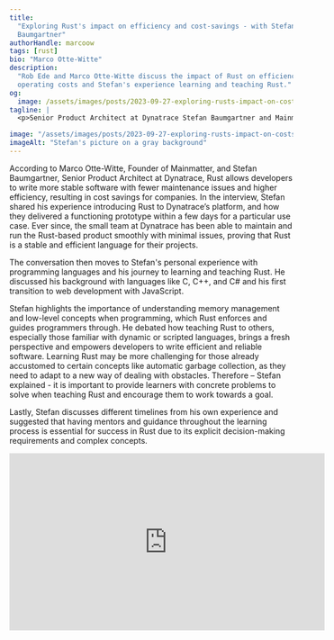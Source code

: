 ```yaml
---
title:
  "Exploring Rust's impact on efficiency and cost-savings - with Stefan
  Baumgartner"
authorHandle: marcoow
tags: [rust]
bio: "Marco Otte-Witte"
description:
  "Rob Ede and Marco Otte-Witte discuss the impact of Rust on efficiency and
  operating costs and Stefan's experience learning and teaching Rust."
og:
  image: /assets/images/posts/2023-09-27-exploring-rusts-impact-on-costs-and-efficiency/og-image.png
tagline: |
  <p>Senior Product Architect at Dynatrace Stefan Baumgartner and Mainmatter’s Founder Marco Otte-Witte discuss the benefits and use cases of Rust adoption and Stefan shares his experience learning and teaching Rust first-hand.</p>

image: "/assets/images/posts/2023-09-27-exploring-rusts-impact-on-costs-and-efficiency/header-visual.jpg"
imageAlt: "Stefan's picture on a gray background"
---
```


According to Marco Otte-Witte, Founder of Mainmatter, and Stefan Baumgartner,
Senior Product Architect at Dynatrace, Rust allows developers to write more
stable software with fewer maintenance issues and higher efficiency, resulting
in cost savings for companies. In the interview, Stefan shared his experience
introducing Rust to Dynatrace’s platform, and how they delivered a functioning
prototype within a few days for a particular use case. Ever since, the small
team at Dynatrace has been able to maintain and run the Rust-based product
smoothly with minimal issues, proving that Rust is a stable and efficient
language for their projects.

The conversation then moves to Stefan's personal experience with programming
languages and his journey to learning and teaching Rust. He discussed his
background with languages like C, C++, and C# and his first transition to web
development with JavaScript.

Stefan highlights the importance of understanding memory management and
low-level concepts when programming, which Rust enforces and guides programmers
through. He debated how teaching Rust to others, especially those familiar with
dynamic or scripted languages, brings a fresh perspective and empowers
developers to write efficient and reliable software. Learning Rust may be more
challenging for those already accustomed to certain concepts like automatic
garbage collection, as they need to adapt to a new way of dealing with
obstacles. Therefore – Stefan explained - it is important to provide learners
with concrete problems to solve when teaching Rust and encourage them to work
towards a goal.

Lastly, Stefan discusses different timelines from his own experience and
suggested that having mentors and guidance throughout the learning process is
essential for success in Rust due to its explicit decision-making requirements
and complex concepts.

<iframe width="560" height="315" src="https://www.youtube.com/embed/KTJIsicwW5s?si=fk_MRap9FIzbP44U" title="Embedded video of Stefan's interview" frameborder="0" allow="accelerometer; autoplay; clipboard-write; encrypted-media; gyroscope; picture-in-picture; web-share" allowfullscreen></iframe>
